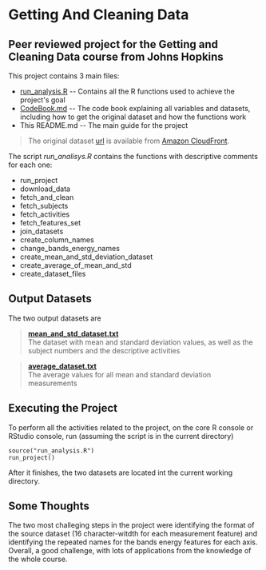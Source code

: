 # Getting And Cleaning Data
## Peer reviewed project for the Getting and Cleaning Data course from Johns Hopkins

This project contains 3 main files:

- [run_analysis.R](https://github.com/guscastles/getting-and-cleaning-data/blob/master/run_analysis.R) -- Contains all the R functions used to achieve the project's goal
- [CodeBook.md](https://github.com/guscastles/getting-and-cleaning-data/blob/master/CodeBook.md) -- The code book explaining all variables and datasets, including how to get the original dataset and how the functions work
- This README.md -- The main guide for the project

> The original dataset [url](https://d396qusza40orc.cloudfront.net/getdata%2Fprojectfiles%2FUCI%20HAR%20Dataset.zip) is available from [Amazon CloudFront](https://aws.amazon.com/cloudfront/).

The script *run_analisys.R* contains the functions with descriptive comments for each one:

- run_project
- download_data
- fetch_and_clean
- fetch_subjects
- fetch_activities
- fetch_features_set
- join_datasets
- create_column_names
- change_bands_energy_names
- create_mean_and_std_deviation_dataset
- create_average_of_mean_and_std
- create_dataset_files
## Output Datasets

The two output datasets are

> **[mean_and_std_dataset.txt](https://github.com/guscastles/getting-and-cleaning-data/blob/master/mean_and_std_dataset.txt)**<br>
The dataset with mean and standard deviation values, as well as the subject numbers and the descriptive activities

> **[average_dataset.txt](https://github.com/guscastles/getting-and-cleaning-data/blob/master/average_dataset.txt)**<br>
The average values for all mean and standard deviation measurements

## Executing the Project

To perform all the activities related to the project, on the core R console or RStudio console, run (assuming the script is in the current directory)
```
source("run_analysis.R")
run_project()
```
After it finishes, the two datasets are located int the current working directory.

## Some Thoughts

The two most challeging steps in the project were identifying the format of the source dataset (16 character-witdth for each measurement feature) and identifying the repeated names for the bands energy features for each axis. Overall, a good challenge, with lots of applications from the knowledge of the whole course.
